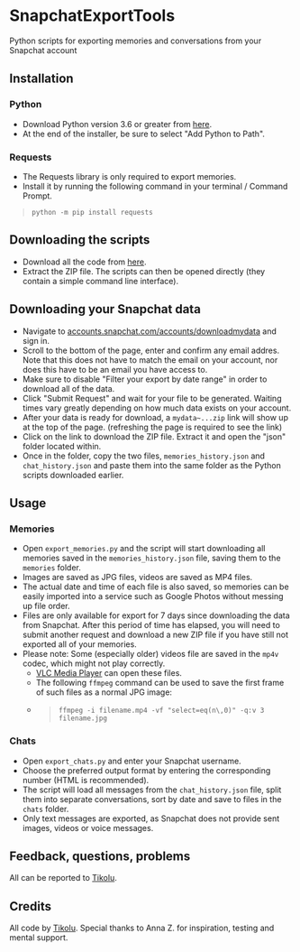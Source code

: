 # SnapchatExportTools
Python scripts for exporting memories and conversations from your Snapchat account

## Installation
### Python
* Download Python version 3.6 or greater from [here](https://python.org/downloads).
* At the end of the installer, be sure to select "Add Python to Path".
### Requests
* The Requests library is only required to export memories.
* Install it by running the following command in your terminal / Command Prompt.
> `python -m pip install requests`

## Downloading the scripts
* Download all the code from [here](https://github.com/Tikolu/SnapchatExportTools/archive/refs/heads/main.zip).
* Extract the ZIP file. The scripts can then be opened directly (they contain a simple command line interface).

## Downloading your Snapchat data
* Navigate to [accounts.snapchat.com/accounts/downloadmydata](https://accounts.snapchat.com/accounts/downloadmydata) and sign in.
* Scroll to the bottom of the page, enter and confirm any email addres. Note that this does not have to match the email on your account, nor does this have to be an email you have access to.
* Make sure to disable "Filter your export by date range" in order to download all of the data.
* Click "Submit Request" and wait for your file to be generated. Waiting times vary greatly depending on how much data exists on your account.
* After your data is ready for download, a `mydata~...zip` link will show up at the top of the page. (refreshing the page is required to see the link)
* Click on the link to download the ZIP file. Extract it and open the "json" folder located within.
* Once in the folder, copy the two files, `memories_history.json` and `chat_history.json` and paste them into the same folder as the Python scripts downloaded earlier.

## Usage
### Memories
* Open `export_memories.py` and the script will start downloading all memories saved in the `memories_history.json` file, saving them to the `memories` folder.
* Images are saved as JPG files, videos are saved as MP4 files.
* The actual date and time of each file is also saved, so memories can be easily imported into a service such as Google Photos without messing up file order. 
* Files are only available for export for 7 days since downloading the data from Snapchat. After this period of time has elapsed, you will need to submit another request and download a new ZIP file if you have still not exported all of your memories.
* Please note: Some (especially older) videos file are saved in the `mp4v` codec, which might not play correctly.
  * [VLC Media Player](https://videolan.org/vlc) can open these files.
  * The following `ffmpeg` command can be used to save the first frame of such files as a normal JPG image:
  * > `ffmpeg -i filename.mp4 -vf "select=eq(n\,0)" -q:v 3 filename.jpg`

### Chats
* Open `export_chats.py` and enter your Snapchat username.
* Choose the preferred output format by entering the corresponding number (HTML is recommended).
* The script will load all messages from the `chat_history.json` file, split them into separate conversations, sort by date and save to files in the `chats` folder.
* Only text messages are exported, as Snapchat does not provide sent images, videos or voice messages.

## Feedback, questions, problems
All can be reported to [Tikolu](https://tikolu.net/contact).

## Credits
All code by [Tikolu](https://tikolu.net). Special thanks to Anna Z. for inspiration, testing and mental support.
